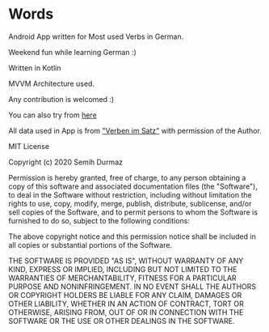 # Words
Android App written for Most used Verbs in German.

Weekend fun while learning German :)

Written in Kotlin

MVVM Architecture used.

Any contribution is welcomed :)

You can also try from <a href="https://play.google.com/store/apps/details?id=com.gumsiz.words">here</a>

All data used in App is from <a href="http://www.d-seite.de/">"Verben im Satz"</a> with permission of the Author.




MIT License

Copyright (c) 2020 Semih Durmaz

Permission is hereby granted, free of charge, to any person obtaining a copy
of this software and associated documentation files (the "Software"), to deal
in the Software without restriction, including without limitation the rights
to use, copy, modify, merge, publish, distribute, sublicense, and/or sell
copies of the Software, and to permit persons to whom the Software is
furnished to do so, subject to the following conditions:

The above copyright notice and this permission notice shall be included in all
copies or substantial portions of the Software.

THE SOFTWARE IS PROVIDED "AS IS", WITHOUT WARRANTY OF ANY KIND, EXPRESS OR
IMPLIED, INCLUDING BUT NOT LIMITED TO THE WARRANTIES OF MERCHANTABILITY,
FITNESS FOR A PARTICULAR PURPOSE AND NONINFRINGEMENT. IN NO EVENT SHALL THE
AUTHORS OR COPYRIGHT HOLDERS BE LIABLE FOR ANY CLAIM, DAMAGES OR OTHER
LIABILITY, WHETHER IN AN ACTION OF CONTRACT, TORT OR OTHERWISE, ARISING FROM,
OUT OF OR IN CONNECTION WITH THE SOFTWARE OR THE USE OR OTHER DEALINGS IN THE
SOFTWARE.